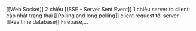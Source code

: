 [[Web Socket]] 2 chiều
[[SSE - Server Sent Event]] 1 chiều server to client: cập nhật trạng thái
[[Polling and long polling]] client request tới server
[[Realtime database]] Firebase,...